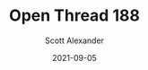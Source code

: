 ---
layout: podcast
title: "Open Thread 188"
author: Scott Alexander
description: https://astralcodexten.substack.com/p/open-thread-188
date: 2021-09-05
length: 371331
duration: 93
guid: open-thread-188
---